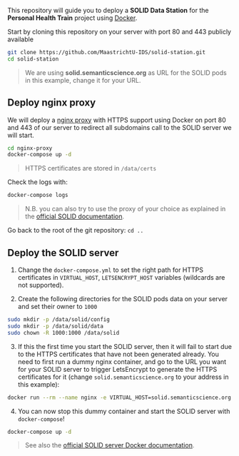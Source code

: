 This repository will guide you to deploy a **SOLID Data Station** for the **Personal Health Train** project using [Docker](https://www.docker.com/).

Start by cloning this repository on your server with port 80 and 443 publicly available

```bash
git clone https://github.com/MaastrichtU-IDS/solid-station.git
cd solid-station
```

> We are using **solid.semanticscience.org** as URL for the SOLID pods in this example, change it for your URL.

## Deploy nginx proxy

We will deploy a [nginx proxy](https://github.com/nginx-proxy/) with HTTPS support using Docker on port 80 and 443 of our server to redirect all subdomains call to the SOLID server we will start.

```bash
cd nginx-proxy
docker-compose up -d
```

> HTTPS certificates are stored in `/data/certs`

Check the logs with:

```bash
docker-compose logs
```

> N.B. you can also try to use the proxy of your choice as explained in the [official SOLID documentation](https://solidproject.org//self-hosting/nss).

Go back to the root of the git repository: `cd ..`

## Deploy the SOLID server

1. Change the `docker-compose.yml` to set the right path for HTTPS certificates in `VIRTUAL_HOST`, `LETSENCRYPT_HOST` variables (wildcards are not supported).

2. Create the following directories for the SOLID pods data on your server and set their owner to `1000`

```bash
sudo mkdir -p /data/solid/config
sudo mkdir -p /data/solid/data
sudo chown -R 1000:1000 /data/solid
```

3. If this the first time you start the SOLID server, then it will fail to start due to the HTTPS certificates that have not been generated already. You need to first run a dummy nginx container, and go to the URL you want for your SOLID server to trigger LetsEncrypt to generate the HTTPS certificates for it (change `solid.semanticscience.org` to your address in this example):

```bash
docker run --rm --name nginx -e VIRTUAL_HOST=solid.semanticscience.org -e LETSENCRYPT_HOST=solid.semanticscience.org nginx
```

4. You can now stop this dummy container and start the SOLID server with `docker-compose`!

```bash
docker-compose up -d
```

> See also the [official SOLID server Docker documentation](https://github.com/solid/node-solid-server/tree/master/docker-image).